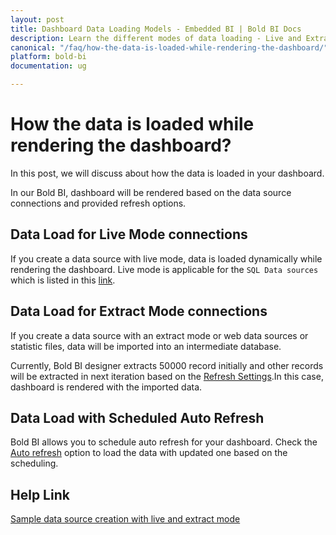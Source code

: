 ```yaml
---
layout: post
title: Dashboard Data Loading Models - Embedded BI | Bold BI Docs
description: Learn the different modes of data loading - Live and Extract, available with Bold BI Embedded while rendering the dashboard.
canonical: "/faq/how-the-data-is-loaded-while-rendering-the-dashboard/"
platform: bold-bi
documentation: ug

---
```

# How the data is loaded while rendering the dashboard?
In this post, we will discuss about how the data is loaded in your dashboard.

In our Bold BI, dashboard will be rendered based on the data source connections and provided refresh options.

## Data Load for Live Mode connections
If you create a data source with live mode, data is loaded dynamically while rendering the dashboard. Live mode is applicable for the `SQL Data sources` which is listed in this [link](/working-with-data-source/data-connectors/).

## Data Load for Extract Mode connections
If you create a data source with an extract mode or web data sources or statistic files, data will be imported into an intermediate database. 

Currently, Bold BI designer extracts 50000 record initially and other records will be extracted in next iteration based on the [Refresh Settings](/working-with-data-source/data-connectors/sql-data-source/#sql-data-source-refresh-settings).In this case, dashboard is rendered with the imported data.

## Data Load with Scheduled Auto Refresh
Bold BI allows you to schedule auto refresh for your dashboard. Check the [Auto refresh](/working-with-dashboards/preview-dashboard/refresh-dashboard/) option to load the data with updated one based on the scheduling. 

## Help Link
[Sample data source creation with live and extract mode](/working-with-data-source/data-connectors/sql-data-source/)
